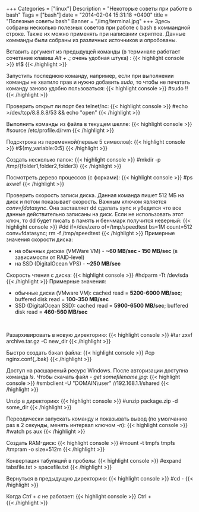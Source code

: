 +++
Categories = ["linux"]
Description = "Некоторые советы при работе в bash"
Tags = ["bash"]
date = "2014-02-04 15:31:18 +0400"
title = "Полезные советы bash"
Banner = "/img/terminal.jpg"
+++
Здесь собраны несколько полезных советов при работе с bash в коммандной строке. Также их можно применять при написании скриптов.
Данные комманды были собраны из различных источников и опробованы.
<!--more-->


Вставить аргумент из предыдущей команды (в терминале работает сочетание клавиш *Alt + .*; очень удобная штука) :
{{< highlight console >}}
#!$
{{< /highlight >}}

Запустить последнюю команду, например, если при выполнении команды не хватило прав и нужно добавить *sudo*, то чтобы не печатать команду заново удобно пользоваться:
{{< highlight console >}}
#sudo !!
{{< /highlight >}}


Проверить открыт ли порт без telnet/nc:
{{< highlight console >}}
#echo >/dev/tcp/8.8.8.8/53 && echo "open"
{{< /highlight >}}

Выполнить команды из файла в текущем шелле:
{{< highlight console >}}
#source /etc/profile.d/rvm
{{< /highlight >}}

Подсктрока из переменной(первые 5 символов):
{{< highlight console >}}
#${my_variable:0:5}
{{< /highlight >}}

Создать несколько папок:
{{< highlight console >}}
#mkdir -p /tmp/{folder1,folder2,folder3}
{{< /highlight >}}

Посмотреть дерево процессов (с форками):
{{< highlight console >}}
#ps axwef
{{< /highlight >}}

 Проверить скорость записи диска. Данная команда пишет 512 МБ на диск и потом показывает скорость. Важным ключом является *conv=fdatasync*. Она заставляет dd сделать sync и убедится что все данные действительно записаны на диск. Если не использовать этот ключ, то dd будет писать в память и бенчмарк получится неверный:
{{< highlight console >}}
#dd if=/dev/zero of=/tmp/speedtest bs=1M count=512 conv=fdatasync; rm -f /tmp/speedtest
{{< /highlight >}}
Примерные значения скорости диска:

 - на обычных дисках (VMWare VM) - **~60 MB/sec - 150 MB/sec** (в зависимости от RAID-level)
 - на SSD (DigitalOcean VPS) - **~250 MB/sec**



Скорость чтения с диска:
{{< highlight console >}}
#hdparm -Tt /dev/sda
{{< /highlight >}}
Примерные значения:

 - обычные диски (VMware VM): cached read = **5200-6000 MB/sec**; buffered disk read = **100-350 MB/sec**
 - SSD (DigitalOcean SSD): cached read = **5900-6500 MB/sec**; buffered disk read = **460-560 MB/sec**

<br />

Разархивировать в новую директорию:
{{< highlight console >}}
#tar zxvf archive.tar.gz -C new_dir
{{< /highlight >}}

Быстро создать бэкап файла:
{{< highlight console >}}
#cp nginx.conf{,.bak}
{{< /highlight >}}

Доступ на расшареный ресурс Windows. После авторизации доступна команда *ls*. Чтобы скачать файл - *get somefilename.jpg*:
{{< highlight console >}}
#smbclient -U "DOMAIN\user" //192.168.1.1/shared
{{< /highlight >}}

Unzip в директорию:
{{< highlight console >}}
#unzip package.zip -d some_dir
{{< /highlight >}}

Переодически запускать команду и показывать вывод (по умолчанию раз в 2 секунды, менять интервал ключом *-n*):
{{< highlight console >}}
#watch ps aux
{{< /highlight >}}

Создать RAM-диск:
{{< highlight console >}}
#mount -t tmpfs tmpfs /tmpram -o size=512m
{{< /highlight >}}

Конвертация табуляций в пробелы:
{{< highlight console >}}
#expand tabsfile.txt > spacefile.txt
{{< /highlight >}}

Вернуться в предыдущую директорию:
{{< highlight console >}}
#cd -
{{< /highlight >}}

Когда *Ctrl + c* не работает:
{{< highlight console >}}
Ctrl + \
{{< /highlight >}}
